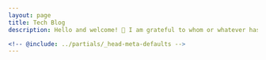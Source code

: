 ```yaml
---
layout: page
title: Tech Blog
description: Hello and welcome! 👋 I am grateful to whom or whatever has brought you here. Posts on this blog will mostly cover software development topics. Enjoy!

<!-- @include: ../partials/_head-meta-defaults -->
---
```

<script setup>
import Blog from '../.vitepress/components/Blog.vue'
</script>

<suspense>
    <Blog />
</suspense>
